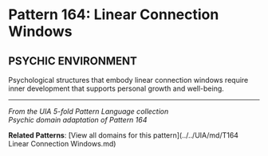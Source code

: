 # Pattern 164: Linear Connection Windows

## PSYCHIC ENVIRONMENT

Psychological structures that embody linear connection windows require inner development that supports personal growth and well-being.

---

*From the UIA 5-fold Pattern Language collection*  
*Psychic domain adaptation of Pattern 164*

**Related Patterns**: [View all domains for this pattern](../../UIA/md/T164 Linear Connection Windows.md)